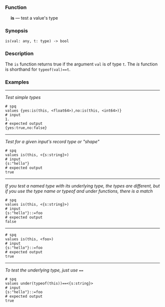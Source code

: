 ### Function

&emsp; **is** &mdash; test a value's type

### Synopsis
```
is(val: any, t: type) -> bool
```

### Description

The `is` function returns true if the argument `val` is of type `t`.
The _is_ function is shorthand for `typeof(val)==t`.

### Examples

---

_Test simple types_

```mdtest-spq
# spq
values {yes:is(this, <float64>),no:is(this, <int64>)}
# input
1.
# expected output
{yes:true,no:false}
```

---

_Test for a given input's record type or "shape"_

```mdtest-spq
# spq
values is(this, <{s:string}>)
# input
{s:"hello"}
# expected output
true
```

---

_If you test a named type with its underlying type, the types are different,
but if you use the type name or typeof and under functions, there is a match_

```mdtest-spq
# spq
values is(this, <{s:string}>)
# input
{s:"hello"}::=foo
# expected output
false
```

---

```mdtest-spq
# spq
values is(this, <foo>)
# input
{s:"hello"}::=foo
# expected output
true
```

---

_To test the underlying type, just use `==`_

```mdtest-spq
# spq
values under(typeof(this))==<{s:string}>
# input
{s:"hello"}::=foo
# expected output
true
```
